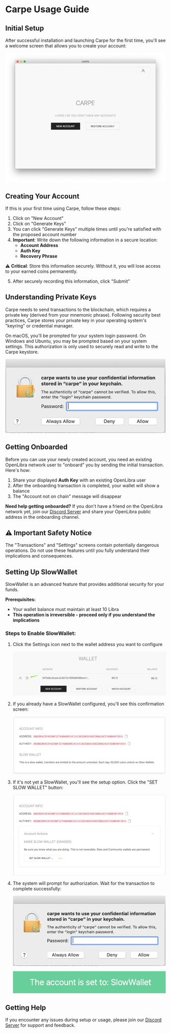 # Carpe Usage Guide

## Initial Setup

After successful installation and launching Carpe for the first time, you'll see a welcome screen that allows you to create your account:

![Welcome Screen](./img/welcome-carpe.png)

## Creating Your Account

If this is your first time using Carpe, follow these steps:

1. Click on "New Account"
2. Click on "Generate Keys"
3. You can click "Generate Keys" multiple times until you're satisfied with the proposed account number
4. **Important**: Write down the following information in a secure location:
   - **Account Address**
   - **Auth Key**
   - **Recovery Phrase**

⚠️ **Critical**: Store this information securely. Without it, you will lose access to your earned coins permanently.

5. After securely recording this information, click "Submit"

## Understanding Private Keys

Carpe needs to send transactions to the blockchain, which requires a private key (derived from your mnemonic phrase). Following security best practices, Carpe stores your private key in your operating system's "keyring" or credential manager.

On macOS, you'll be prompted for your system login password. On Windows and Ubuntu, you may be prompted based on your system settings. This authorization is only used to securely read and write to the Carpe keystore.

![Keyring Access](./img/keyring.png)

## Getting Onboarded

Before you can use your newly created account, you need an existing OpenLibra network user to "onboard" you by sending the initial transaction. Here's how:

1. Share your displayed **Auth Key** with an existing OpenLibra user
2. After the onboarding transaction is completed, your wallet will show a balance
3. The "Account not on chain" message will disappear

**Need help getting onboarded?** If you don't have a friend on the OpenLibra network yet, join our [Discord Server](https://discord.gg/AzCp63pggW) and share your OpenLibra public address in the onboarding channel.

## ⚠️ Important Safety Notice

The "Transactions" and "Settings" screens contain potentially dangerous operations. Do not use these features until you fully understand their implications and consequences.

## Setting Up SlowWallet

SlowWallet is an advanced feature that provides additional security for your funds.

**Prerequisites:**
- Your wallet balance must maintain at least 10 Libra
- **This operation is irreversible - proceed only if you understand the implications**

### Steps to Enable SlowWallet:

1. Click the Settings icon next to the wallet address you want to configure

   ![SlowWallet Setup Step 1](./img/slowwallet-step-1.jpg)

2. If you already have a SlowWallet configured, you'll see this confirmation screen:

   ![SlowWallet Already Configured](./img/slowwallet-step-done.png)

3. If it's not yet a SlowWallet, you'll see the setup option. Click the "SET SLOW WALLET" button:

   ![SlowWallet Setup Step 2](./img/slowwallet-step-2.jpg)

4. The system will prompt for authorization. Wait for the transaction to complete successfully:

   ![Authorization Prompt](./img/keyring.png)

   ![SlowWallet Success](./img/slowwallet-step-success.png)

## Getting Help

If you encounter any issues during setup or usage, please join our [Discord Server](https://discord.gg/AzCp63pggW) for support and feedback.
